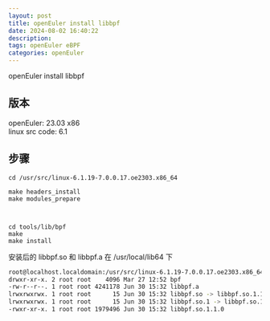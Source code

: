 ```yaml
---
layout: post
title: openEuler install libbpf
date: 2024-08-02 16:40:22
description:
tags: openEuler eBPF
categories: openEuler
---
```


openEuler install libbpf

## 版本

openEuler: 23.03 x86 \
linux src code: 6.1

## 步骤

```shell
cd /usr/src/linux-6.1.19-7.0.0.17.oe2303.x86_64

make headers_install
make modules_prepare


```

```shell

cd tools/lib/bpf
make
make install
```

安装后的 libbpf.so 和 libbpf.a 在 /usr/local/lib64 下

```bash
root@localhost.localdomain:/usr/src/linux-6.1.19-7.0.0.17.oe2303.x86_64/tools/lib/bpf git:(master) ll /usr/local/lib64 | grep bpf
drwxr-xr-x. 2 root root    4096 Mar 27 12:52 bpf
-rw-r--r--. 1 root root 4241178 Jun 30 15:32 libbpf.a
lrwxrwxrwx. 1 root root      15 Jun 30 15:32 libbpf.so -> libbpf.so.1.1.0
lrwxrwxrwx. 1 root root      15 Jun 30 15:32 libbpf.so.1 -> libbpf.so.1.1.0
-rwxr-xr-x. 1 root root 1979496 Jun 30 15:32 libbpf.so.1.1.0
```
